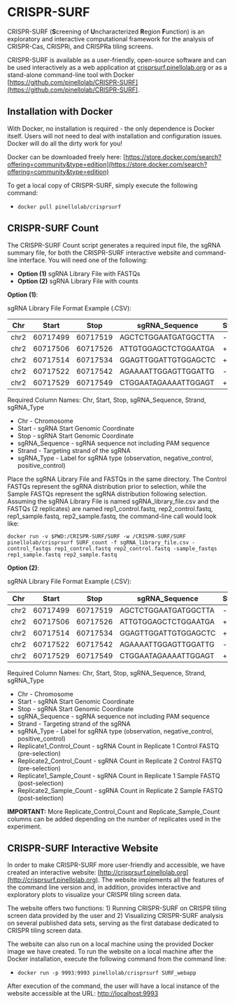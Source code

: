 # CRISPR-SURF

CRISPR-SURF (**S**creening of **U**ncharacterized **R**egion **F**unction) is an exploratory and interactive computational framework for the analysis of CRISPR-Cas, CRISPRi, and CRISPRa tiling screens.

CRISPR-SURF is available as a user-friendly, open-source software and can be used interactively as a web application at [crisprsurf.pinellolab.org](http://crisprsurf.pinellolab.org/) or as a stand-alone command-line tool with Docker [https://github.com/pinellolab/CRISPR-SURF](https://github.com/pinellolab/CRISPR-SURF).

## Installation with Docker

With Docker, no installation is required - the only dependence is Docker itself. Users will not need to deal with installation and configuration issues. Docker will do all the dirty work for you!

Docker can be downloaded freely here: [https://store.docker.com/search?offering=community&type=edition](https://store.docker.com/search?offering=community&type=edition)

To get a local copy of CRISPR-SURF, simply execute the following command:
* ```docker pull pinellolab/crisprsurf```

## CRISPR-SURF Count

The CRISPR-SURF Count script generates a required input file, the sgRNA summary file, for both the CRISPR-SURF interactive website and command-line interface. You will need one of the following:

* **Option (1)** sgRNA Library File with FASTQs
* **Option (2)** sgRNA Library File with counts

**Option (1)**:

sgRNA Library File Format Example (.CSV):

| Chr           | Start         | Stop          | sgRNA_Sequence       | Strand | sgRNA_Type       |
| ------------- | ------------- | ------------- | -------------------- | ------ | ---------------- |
| chr2          | 60717499      | 60717519      | AGCTCTGGAATGATGGCTTA | -      | observation      |
| chr2          | 60717506      | 60717526      | ATTGTGGAGCTCTGGAATGA | +      | observation      |
| chr2          | 60717514      | 60717534      | GGAGTTGGATTGTGGAGCTC | +      | observation      |
| chr2          | 60717522      | 60717542      | AGAAAATTGGAGTTGGATTG | -      | negative_control |
| chr2          | 60717529      | 60717549      | CTGGAATAGAAAATTGGAGT | +      | positive_control |

Required Column Names: Chr, Start, Stop, sgRNA_Sequence, Strand, sgRNA_Type
* Chr - Chromosome
* Start - sgRNA Start Genomic Coordinate
* Stop - sgRNA Start Genomic Coordinate
* sgRNA_Sequence - sgRNA sequence not including PAM sequence
* Strand - Targeting strand of the sgRNA
* sgRNA_Type - Label for sgRNA type (observation, negative_control, positive_control)

Place the sgRNA Library File and FASTQs in the same directory. The Control FASTQs represent the sgRNA distribution prior to selection, while the Sample FASTQs represent the sgRNA distribution following selection. Assuming the sgRNA Library File is named sgRNA_library_file.csv and the FASTQs (2 replicates) are named rep1_control.fastq, rep2_control.fastq, rep1_sample.fastq, rep2_sample.fastq, the command-line call would look like:

``` 
docker run -v $PWD:/CRISPR-SURF/SURF -w /CRISPR-SURF/SURF pinellolab/crisprsurf SURF_count -f sgRNA_library_file.csv -control_fastqs rep1_control.fastq rep2_control.fastq -sample_fastqs rep1_sample.fastq rep2_sample.fastq
```

**Option (2)**:

sgRNA Library File Format Example (.CSV):

| Chr           | Start         | Stop          | sgRNA_Sequence       | Strand | sgRNA_Type       | Replicate1_Control_Count | Replicate2_Control_Count | Replicate1_Sample_Count | Replicate2_Sample_Count |
| ------------- | ------------- | ------------- | -------------------- | ------ | ---------------- | ------------------------ | ------------------------ | ----------------------- | ----------------------- |
| chr2          | 60717499      | 60717519      | AGCTCTGGAATGATGGCTTA | -      | observation      | 322                      | 615                      | 131                     | 403                     |
| chr2          | 60717506      | 60717526      | ATTGTGGAGCTCTGGAATGA | +      | observation      | 365                      | 812                      | 448                     | 227                     |
| chr2          | 60717514      | 60717534      | GGAGTTGGATTGTGGAGCTC | +      | observation      | 86                       | 169                      | 13                      | 129                     |
| chr2          | 60717522      | 60717542      | AGAAAATTGGAGTTGGATTG | -      | negative_control | 1823                     | 381                      | 1923                    | 321                     |
| chr2          | 60717529      | 60717549      | CTGGAATAGAAAATTGGAGT | +      | positive_control | 54                       | 124                      | 355                     | 521                     |

Required Column Names: Chr, Start, Stop, sgRNA_Sequence, Strand, sgRNA_Type
* Chr - Chromosome
* Start - sgRNA Start Genomic Coordinate
* Stop - sgRNA Start Genomic Coordinate
* sgRNA_Sequence - sgRNA sequence not including PAM sequence
* Strand - Targeting strand of the sgRNA
* sgRNA_Type - Label for sgRNA type (observation, negative_control, positive_control)
* Replicate1_Control_Count - sgRNA Count in Replicate 1 Control FASTQ (pre-selection)
* Replicate2_Control_Count - sgRNA Count in Replicate 2 Control FASTQ (pre-selection)
* Replicate1_Sample_Count - sgRNA Count in Replicate 1 Sample FASTQ (post-selection)
* Replicate2_Sample_Count - sgRNA Count in Replicate 2 Sample FASTQ (post-selection)

**IMPORTANT:** More Replicate_Control_Count and Replicate_Sample_Count columns can be added depending on the number of replicates used in the experiment.

## CRISPR-SURF Interactive Website

In order to make CRISPR-SURF more user-friendly and accessible, we have created an interactive website: [http://crisprsurf.pinellolab.org](http://crisprsurf.pinellolab.org). The website implements all the features of the command line version and, in addition, provides interactive and exploratory plots to visualize your CRISPR tiling screen data.

The website offers two functions: 1) Running CRISPR-SURF on CRISPR tiling screen data provided by the user and 2) Visualizing CRISPR-SURF analysis on several published data sets, serving as the first database dedicated to CRISPR tiling screen data.

The website can also run on a local machine using the provided Docker image we have created. To run the website on a local machine after the Docker installation, execute the following command from the command line:
* ```docker run -p 9993:9993 pinellolab/crisprsurf SURF_webapp```

After execution of the command, the user will have a local instance of the website accessible at the URL: 
[http://localhost:9993](http://localhost:9993)
